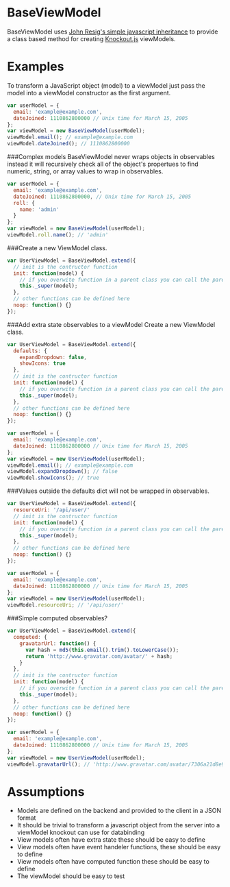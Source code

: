 BaseViewModel
=============

BaseViewModel uses [John Resig's simple javascript inheritance](http://ejohn.org/blog/simple-javascript-inheritance/) to provide a class based method for creating [Knockout.js](http://knockoutjs.com/) viewModels.

Examples
========
To transform a JavaScript object (model) to a viewModel just pass the model into a viewModel constructor as the first argument.

```javascript
var userModel = {
  email: 'example@example.com',
  dateJoined: 1110862800000 // Unix time for March 15, 2005
};
var viewModel = new BaseViewModel(userModel);
viewModel.email(); // example@example.com
viewModel.dateJoined(); // 1110862800000
```

###Complex models
BaseViewModel never wraps objects in observables instead it will recursively check all of the object's propertues to 
find numeric, string, or array values to wrap in observables.
```javascript
var userModel = {
  email: 'example@example.com',
  dateJoined: 1110862800000, // Unix time for March 15, 2005
  roll: {
    name: 'admin'
  }
};
var viewModel = new BaseViewModel(userModel);
viewModel.roll.name(); // 'admin'

```

###Create a new ViewModel class.
```javascript
var UserViewModel = BaseViewModel.extend({
  // init is the contructor function
  init: function(model) {
    // if you overwite function in a parent class you can call the parent function using _super
    this._super(model);
  },
  // other functions can be defined here
  noop: function() {}
});
```

###Add extra state observables to a viewModel
Create a new ViewModel class.
```javascript
var UserViewModel = BaseViewModel.extend({
  defaults: {
    expandDropdown: false,
    showIcons: true
  },
  // init is the contructor function
  init: function(model) {
    // if you overwite function in a parent class you can call the parent function using _super
    this._super(model);
  },
  // other functions can be defined here
  noop: function() {}
});

var userModel = {
  email: 'example@example.com',
  dateJoined: 1110862800000 // Unix time for March 15, 2005
};
var viewModel = new UserViewModel(userModel);
viewModel.email(); // example@example.com
viewModel.expandDropdown(); // false
viewModel.showIcons(); // true
```

###Values outside the defaults dict will not be wrapped in observables.
```javascript
var UserViewModel = BaseViewModel.extend({
  resourceUri: '/api/user/'
  // init is the contructor function
  init: function(model) {
    // if you overwite function in a parent class you can call the parent function using _super
    this._super(model);
  },
  // other functions can be defined here
  noop: function() {}
});

var userModel = {
  email: 'example@example.com',
  dateJoined: 1110862800000 // Unix time for March 15, 2005
};
var viewModel = new UserViewModel(userModel);
viewModel.resourceUri; // '/api/user/'
```


###Simple computed observables?
```javascript
var UserViewModel = BaseViewModel.extend({
  computed: {
    gravatarUrl: function() {
      var hash = md5(this.email().trim().toLowerCase());
      return 'http://www.gravatar.com/avatar/' + hash;
    }
  },
  // init is the contructor function
  init: function(model) {
    // if you overwite function in a parent class you can call the parent function using _super
    this._super(model);
  },
  // other functions can be defined here
  noop: function() {}
});

var userModel = {
  email: 'example@example.com',
  dateJoined: 1110862800000 // Unix time for March 15, 2005
};
var viewModel = new UserViewModel(userModel);
viewModel.gravatarUrl(); // 'http://www.gravatar.com/avatar/7306a21d8e9bdae642aa57606d8393f4'
```

Assumptions
===========
- Models are defined on the backend and provided to the client in a JSON format
- It should be trivial to transform a javascript object from the server into a viewModel knockout can use for databinding
- View models often have extra state these should be easy to define
- View models often have event handeler functions, these should be easy to define
- View models often have computed function these should be easy to define
- The viewModel should be easy to test
